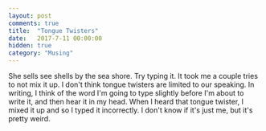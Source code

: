 ```yaml
---
layout: post
comments: true
title:  "Tongue Twisters"
date:   2017-7-11 00:00:00
hidden: true
category: "Musing"
---
```


She sells see shells by the sea shore. Try typing it. It took me a couple tries to not mix it up. I don't think tongue twisters are limited to our speaking. In writing, I think of the word I'm going to type slightly before I'm about to write it, and then hear it in my head. When I heard that tongue twister, I mixed it up and so I typed it incorrectly. I don't know if it's just me, but it's pretty weird.
